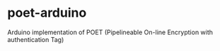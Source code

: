 poet-arduino
============

Arduino implementation of POET (Pipelineable On-line Encryption with authentication Tag) 
